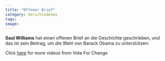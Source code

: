```yaml
---
title: "Offener Brief"
category: Verschiedenes
tags: 
image: 
---
```


**Saul Williams** hat einen offenen Brief an die Geschichte geschrieben, und das ist sein Beitrag, um die Wahl von Barack Obama zu unterstützen:  
  
Click [here](http://obeygiant.com/voteforchange) for more videos from Vote For Change